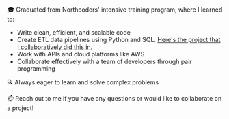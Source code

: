 🎓 Graduated from Northcoders' intensive training program, where I learned to:
* Write clean, efficient, and scalable code
* Create ETL data pipelines using Python and SQL.
  [Here's the project that I collaboratively did this in.](https://github.com/andreeamitel/data_dynamo_squad_project)
* Work with APIs and cloud platforms like AWS
* Collaborate effectively with a team of developers through pair programming
  
🔍 Always eager to learn and solve complex problems

📫 Reach out to me if you have any questions or would like to collaborate on a project!


<!---
Su-ibrahim/Su-ibrahim is a ✨ special ✨ repository because its `README.md` (this file) appears on your GitHub profile.
You can click the Preview link to take a look at your changes.
--->
